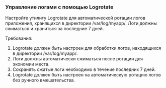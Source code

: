 
### Управление логами с помощью Logrotate

Настройте утилиту Logrotate для автоматической ротации логов приложения, хранящихся в директории /var/log/myapp/. Логи должны сжиматься и храниться за последние 7 дней.

Требования:
1. Logrotate должен быть настроен для обработки логов, находящихся в директории /var/log/myapp/. 
2. Логи должны автоматически сжиматься после ротации для экономии места. 
3. Сохранять сжатые логи необходимо в течение последних 7 дней. 
4. Logrotate должен быть настроен на автоматическую ротацию логов без ручного вмешательства.